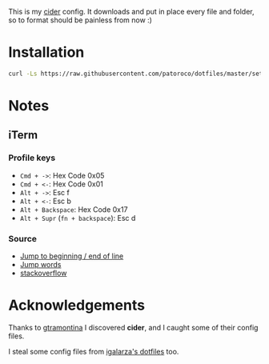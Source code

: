 This is my [cider](https://github.com/msanders/cider) config. It downloads and put in place every file and folder, so to format should be painless from now :)


Installation
============

```bash
curl -Ls https://raw.githubusercontent.com/patoroco/dotfiles/master/setup.sh | sh
```


Notes
=====

iTerm
-----
### Profile keys
- `Cmd + ->`: Hex Code 0x05
- `Cmd + <-`: Hex Code 0x01
- `Alt + ->`: Esc f
- `Alt + <-`: Esc b
- `Alt + Backspace`: Hex Code 0x17
- `Alt + Supr` (`fn + backspace`): Esc d

### Source
- [Jump to beginning / end of line](http://stackoverflow.com/questions/6205157/iterm2-how-to-get-jump-to-beginning-end-of-line-in-bash-shell)
- [Jump
  words](https://coderwall.com/p/h6yfda/use-and-to-jump-forwards-backwards-words-in-iterm-2-on-os-x)
- [stackoverflow](http://stackoverflow.com/questions/12335787/with-iterm2-on-mac-how-to-delete-forward-a-word-from-cursor-on-command-line)


Acknowledgements
================

Thanks to [gtramontina](https://github.com/gtramontina/dotfiles) I discovered
**cider**, and I caught some of their config files.

I steal some config files from [igalarza's dotfiles](https://github.com/igalarzab/dotfiles) too.
